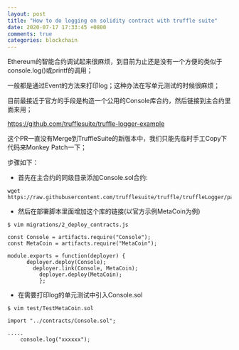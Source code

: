 ```yaml
---
layout: post
title: "How to do logging on solidity contract with truffle suite"
date: 2020-07-17 17:33:45 +0800
comments: true
categories: blockchain
---
```


Ethereum的智能合约调试起来很麻烦，到目前为止还是没有一个方便的类似于console.log()或printf的调用；

一般都是通过Event的方法来打印log；这种办法在写单元测试的时候很麻烦；

目前最接近于官方的手段是构造一个公用的Console库合约，然后链接到主合约里面来用；

https://github.com/trufflesuite/truffle-logger-example

这个PR一直没有Merge到TruffleSuite的新版本中，我们只能先临时手工Copy下代码来Monkey Patch一下；

步骤如下：

* 首先在主合约的同级目录添加Console.sol合约:

```
wget https://raw.githubusercontent.com/trufflesuite/truffle/truffleLogger/packages/core/lib/logging/Console.sol
```

* 然后在部署脚本里面增加这个库的链接(以官方示例MetaCoin为例)

```
$ vim migrations/2_deploy_contracts.js
```


```
const Console = artifacts.require("Console");
const MetaCoin = artifacts.require("MetaCoin");

module.exports = function(deployer) {
      deployer.deploy(Console);
        deployer.link(Console, MetaCoin);
          deployer.deploy(MetaCoin);
          };

```

* 在需要打印log的单元测试中引入Console.sol

```
$ vim test/TestMetaCoin.sol
```

```
import "../contracts/Console.sol";

.....
    console.log("xxxxxx");
```

